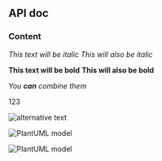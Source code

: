 ## API doc

### Content

*This text will be italic*
_This will also be italic_

**This text will be bold**
__This will also be bold__

_You **can** combine them_

123

![alternative text](http://www.plantuml.com/plantuml/proxy?src=https://raw.githubusercontent.com/KITSIlyaMiflig/Markdown-test/master/diagram1.uml)

![PlantUML model](http://www.plantuml.com/plantuml/proxy?src=https://raw.githubusercontent.com/KITSIlyaMiflig/Markdown-test/master/diagram2.uml)

![PlantUML model](http://www.plantuml.com/plantuml/proxy?src=https://raw.githubusercontent.com/KITSIlyaMiflig/Markdown-test/master/diagram2.uml)
